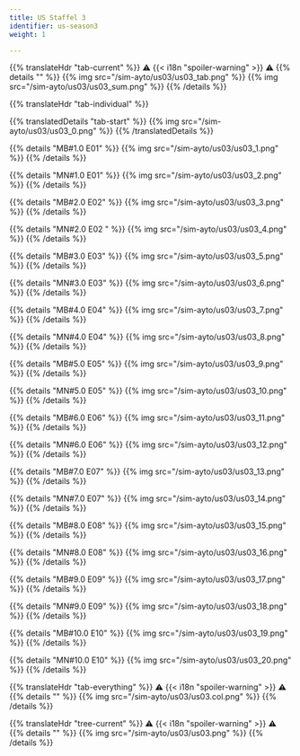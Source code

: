 ```yaml
---
title: US Staffel 3
identifier: us-season3
weight: 1

---
```


{{% translateHdr "tab-current" %}}
:warning: {{< i18n "spoiler-warning" >}} :warning:
{{% details "" %}}
{{% img src="/sim-ayto/us03/us03_tab.png" %}}
{{% img src="/sim-ayto/us03/us03_sum.png" %}}
{{% /details %}}

{{% translateHdr "tab-individual" %}}

{{% translatedDetails "tab-start" %}}
{{% img src="/sim-ayto/us03/us03_0.png" %}}
{{% /translatedDetails %}}

{{% details "MB#1.0 E01" %}}
{{% img src="/sim-ayto/us03/us03_1.png" %}}
{{% /details %}}

{{% details "MN#1.0 E01" %}}
{{% img src="/sim-ayto/us03/us03_2.png" %}}
{{% /details %}}

{{% details "MB#2.0 E02" %}}
{{% img src="/sim-ayto/us03/us03_3.png" %}}
{{% /details %}}

{{% details "MN#2.0 E02 " %}}
{{% img src="/sim-ayto/us03/us03_4.png" %}}
{{% /details %}}

{{% details "MB#3.0 E03" %}}
{{% img src="/sim-ayto/us03/us03_5.png" %}}
{{% /details %}}

{{% details "MN#3.0 E03" %}}
{{% img src="/sim-ayto/us03/us03_6.png" %}}
{{% /details %}}

{{% details "MB#4.0 E04" %}}
{{% img src="/sim-ayto/us03/us03_7.png" %}}
{{% /details %}}

{{% details "MN#4.0 E04" %}}
{{% img src="/sim-ayto/us03/us03_8.png" %}}
{{% /details %}}

{{% details "MB#5.0 E05" %}}
{{% img src="/sim-ayto/us03/us03_9.png" %}}
{{% /details %}}

{{% details "MN#5.0 E05" %}}
{{% img src="/sim-ayto/us03/us03_10.png" %}}
{{% /details %}}

{{% details "MB#6.0 E06" %}}
{{% img src="/sim-ayto/us03/us03_11.png" %}}
{{% /details %}}

{{% details "MN#6.0 E06" %}}
{{% img src="/sim-ayto/us03/us03_12.png" %}}
{{% /details %}}

{{% details "MB#7.0 E07" %}}
{{% img src="/sim-ayto/us03/us03_13.png" %}}
{{% /details %}}

{{% details "MN#7.0 E07" %}}
{{% img src="/sim-ayto/us03/us03_14.png" %}}
{{% /details %}}

{{% details "MB#8.0 E08" %}}
{{% img src="/sim-ayto/us03/us03_15.png" %}}
{{% /details %}}

{{% details "MN#8.0 E08" %}}
{{% img src="/sim-ayto/us03/us03_16.png" %}}
{{% /details %}}

{{% details "MB#9.0 E09" %}}
{{% img src="/sim-ayto/us03/us03_17.png" %}}
{{% /details %}}

{{% details "MN#9.0 E09" %}}
{{% img src="/sim-ayto/us03/us03_18.png" %}}
{{% /details %}}

{{% details "MB#10.0 E10" %}}
{{% img src="/sim-ayto/us03/us03_19.png" %}}
{{% /details %}}

{{% details "MN#10.0 E10" %}}
{{% img src="/sim-ayto/us03/us03_20.png" %}}
{{% /details %}}

{{% translateHdr "tab-everything" %}}
:warning: {{< i18n "spoiler-warning" >}} :warning:
{{% details "" %}}
{{% img src="/sim-ayto/us03/us03.col.png" %}}
{{% /details %}}

{{% translateHdr "tree-current" %}}
:warning: {{< i18n "spoiler-warning" >}} :warning:
{{% details "" %}}
{{% img src="/sim-ayto/us03/us03.png" %}}
{{% /details %}}
